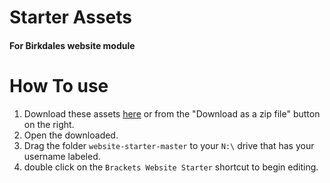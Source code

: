# Starter Assets
#### For Birkdales website module

# How To use

1. Download these assets [here](https://github.com/BirkdaleHigh/website-starter/archive/master.zip) or from the "Download as a zip file" button on the right.
1. Open the downloaded.
1. Drag the folder `website-starter-master` to your `N:\` drive that has your username labeled.
1. double click on the `Brackets Website Starter` shortcut to begin editing.
